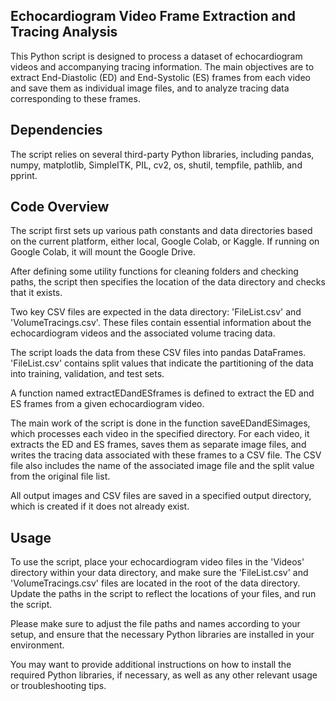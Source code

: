 
<h2> Echocardiogram Video Frame Extraction and Tracing Analysis</h2>

This Python script is designed to process a dataset of echocardiogram videos and accompanying tracing information. The main objectives are to extract End-Diastolic (ED) and End-Systolic (ES) frames from each video and save them as individual image files, and to analyze tracing data corresponding to these frames.

<h2>Dependencies</h2>
The script relies on several third-party Python libraries, including pandas, numpy, matplotlib, SimpleITK, PIL, cv2, os, shutil, tempfile, pathlib, and pprint.

<h2>Code Overview</h2>
The script first sets up various path constants and data directories based on the current platform, either local, Google Colab, or Kaggle. If running on Google Colab, it will mount the Google Drive.

After defining some utility functions for cleaning folders and checking paths, the script then specifies the location of the data directory and checks that it exists.

Two key CSV files are expected in the data directory: 'FileList.csv' and 'VolumeTracings.csv'. These files contain essential information about the echocardiogram videos and the associated volume tracing data.

The script loads the data from these CSV files into pandas DataFrames. 'FileList.csv' contains split values that indicate the partitioning of the data into training, validation, and test sets.

A function named extractEDandESframes is defined to extract the ED and ES frames from a given echocardiogram video.

The main work of the script is done in the function saveEDandESimages, which processes each video in the specified directory. For each video, it extracts the ED and ES frames, saves them as separate image files, and writes the tracing data associated with these frames to a CSV file. The CSV file also includes the name of the associated image file and the split value from the original file list.

All output images and CSV files are saved in a specified output directory, which is created if it does not already exist.

<h2>Usage</h2>
To use the script, place your echocardiogram video files in the 'Videos' directory within your data directory, and make sure the 'FileList.csv' and 'VolumeTracings.csv' files are located in the root of the data directory. Update the paths in the script to reflect the locations of your files, and run the script.

Please make sure to adjust the file paths and names according to your setup, and ensure that the necessary Python libraries are installed in your environment.

You may want to provide additional instructions on how to install the required Python libraries, if necessary, as well as any other relevant usage or troubleshooting tips.

